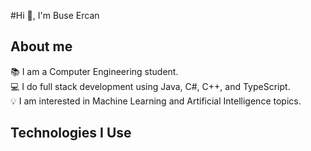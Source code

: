 #Hi 👋, I'm Buse Ercan
##           About me
📚 I am a Computer Engineering student.<br>
💻 I do full stack development using Java, C#, C++, and TypeScript.<br>
💡 I am interested in Machine Learning and Artificial Intelligence topics.<br>
## Technologies I Use


